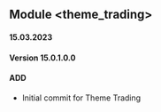 ## Module <theme_trading>

#### 15.03.2023
#### Version 15.0.1.0.0
#### ADD
- Initial commit for Theme Trading


